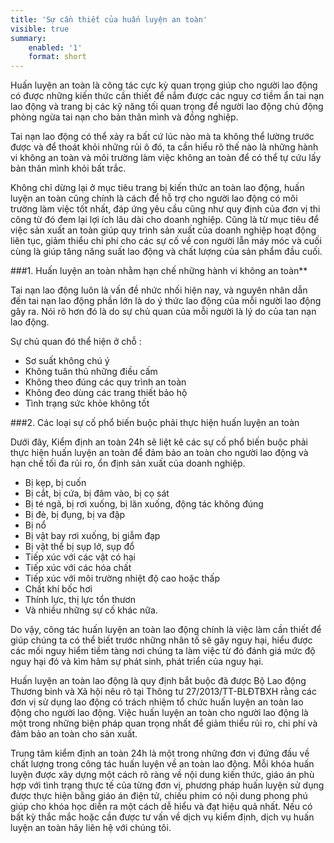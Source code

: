 ```yaml
---
title: 'Sự cần thiết của huấn luyện an toàn'
visible: true
summary:
    enabled: '1'
    format: short
---
```


Huấn luyện an toàn là công tác cực kỳ quan trọng giúp cho người lao động có được những kiến thức cần thiết để nắm được các nguy cơ tiềm ẩn tai nạn lao động và trang bị các kỹ năng tối quan trọng để người lao động chủ động phòng ngừa tai nạn cho bản thân mình và đồng nghiệp.
 
Tai nạn lao động có thể xảy ra bất cứ lúc nào mà ta không thể lường trước được và để thoát khỏi những rủi ô đó, ta cần hiểu rõ thế nào là những hành vi không an toàn và môi trường làm việc không an toàn để có thể tự cứu lấy bản thân mình khỏi bất trắc.
 
Không chỉ dừng lại ở mục tiêu trang bị kiến thức an toàn lao động, huấn luyện an toàn cũng chính là cách để hỗ trợ cho người lao động có môi trường làm việc tốt nhất, đáp ứng yêu cầu cũng như quy định của đơn vị thi công từ đó đem lại lợi ích lâu dài cho doanh nghiệp.
Cũng là từ mục tiêu để việc sản xuất an toàn giúp quy trình sản xuất của doanh nghiệp hoạt động liên tục, giảm thiểu chi phí cho các sự cố về con người lẫn máy móc và cuối cùng là giúp tăng năng suất lao động và chất lượng của sản phẩm đầu cuối.

###1. Huấn luyện an toàn nhằm hạn chế những hành vi không an toàn**

Tai nạn lao động luôn là vấn đề nhức nhối hiện nay, và nguyên nhân dẫn đến tai nạn lao động phần lớn là do ý thức lao động của mỗi người lao động gây ra. Nói rõ hơn đó là do sự chủ quan của mỗi người là lý do của tan nạn lao động.

Sự chủ quan đó thể hiện ở chỗ :

- Sơ suất không chú ý
- Không tuân thủ những điều cấm
- Không theo đúng các quy trình an toàn
- Không đeo dùng các trang thiết bảo hộ
- Tình trạng sức khỏe không tốt

###2. Các loại sự cố phổ biến buộc phải thực hiện huấn luyện an toàn

Dưới đây, Kiểm định an toàn 24h sẽ liệt kê các sự cố phổ biến buộc phải thực hiện huấn luyện an toàn để đảm bảo an toàn cho người lao động và hạn chế tối đa rủi ro, ổn định sản xuất của doanh nghiệp.

- Bị kẹp, bị cuốn
- Bị cắt, bị cứa, bị đâm vào, bị cọ sát
- Bị té ngã, bị rơi xuống, bị lăn xuống, động tác không đúng
- Bị đè, bị đụng, bị va đập
- Bị nổ
- Bị vật bay rơi xuống, bị giẫm đạp
- Bị vật thể bị sụp lở, sụp đổ
- Tiếp xúc với các vật có hại
- Tiếp xúc với các hóa chất
- Tiếp xúc với môi trường nhiệt độ cao hoặc thấp
- Chất khí bốc hơi
- Thính lực, thị lực tổn thươn
- Và nhiều những sự cố khác nữa.

Do vậy, công tác huấn luyện an toàn lao động chính là việc làm cần thiết để giúp chúng ta có thể biết trước những nhân tố sẽ gây nguy hại, hiểu được các mối nguy hiểm tiềm tàng nơi chúng ta làm việc từ đó đánh giá mức độ nguy hại đó và kìm hãm sự phát sinh, phát triển của nguy hại.

Huấn luyện an toàn lao động là quy định bắt buộc đã được Bộ Lao động Thương binh và Xã hội nêu rõ tại Thông tư 27/2013/TT-BLĐTBXH rằng các đơn vị sử dụng lao động có trách nhiệm tổ chức huấn luyện an toàn lao động cho người lao động.  Việc huấn luyện an toàn cho người lao động là một trong những biện pháp quan trọng nhất để giảm thiểu rủi ro, chi phí và đảm bảo an toàn cho sản xuất.

Trung tâm kiểm định an toàn 24h là một trong những đơn vị đứng đầu về chất lượng trong công tác huấn luyện về an toàn lao động. Mỗi khóa huấn luyện được xây dựng một cách rõ ràng về nội dung kiến thức, giáo án phù hợp với tình trạng thực tế của từng đơn vị, phương pháp huấn luyện sử dụng được thực hiện bằng giáo án điện tử, chiếu phim có nội dung phong phú giúp cho khóa học diễn ra một cách dễ hiểu và đạt hiệu quả nhất. Nếu có bất kỳ thắc mắc hoặc cần được tư vấn về dịch vụ kiểm định, dịch vụ huấn luyện an toàn hãy liên hệ với chúng tôi.